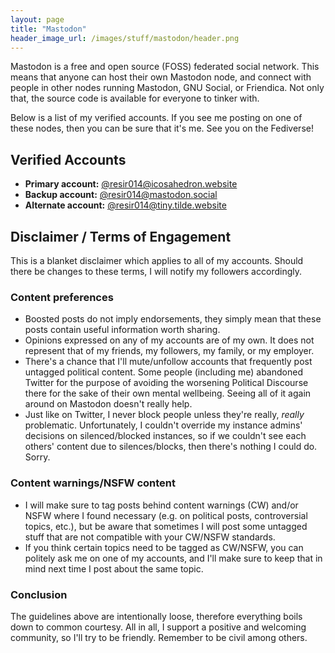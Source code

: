 ```yaml
---
layout: page
title: "Mastodon"
header_image_url: /images/stuff/mastodon/header.png
---
```


Mastodon is a free and open source (FOSS) federated social network. This means that anyone can host their own Mastodon node, and connect with people in other nodes running Mastodon, GNU Social, or Friendica. Not only that, the source code is available for everyone to tinker with.

Below is a list of my verified accounts. If you see me posting on one of these nodes, then you can be sure that it's me. See you on the Fediverse!

## Verified Accounts

* **Primary account:** [@resir014@icosahedron.website](https://icosahedron.website/@resir014)
* **Backup account:** [@resir014@mastodon.social](https://mastodon.social/@resir014)
* **Alternate account:** [@resir014@tiny.tilde.website](https://tiny.tilde.website/@resir014)

## Disclaimer / Terms of Engagement

This is a blanket disclaimer which applies to all of my accounts. Should there be changes to these terms, I will notify my followers accordingly.

### Content preferences

* Boosted posts do not imply endorsements, they simply mean that these posts contain useful information worth sharing.
* Opinions expressed on any of my accounts are of my own. It does not represent that of my friends, my followers, my family, or my employer.
* There's a chance that I'll mute/unfollow accounts that frequently post untagged political content. Some people (including me) abandoned Twitter for the purpose of avoiding the worsening Political Discourse there for the sake of their own mental wellbeing. Seeing all of it again around on Mastodon doesn't really help.
* Just like on Twitter, I never block people unless they're really, *really* problematic. Unfortunately, I couldn't override my instance admins' decisions on silenced/blocked instances, so if we couldn't see each others' content due to silences/blocks, then there's nothing I could do. Sorry.

### Content warnings/NSFW content

* I will make sure to tag posts behind content warnings (CW) and/or NSFW where I found necessary (e.g. on political posts, controversial topics, etc.), but be aware that sometimes I will post some untagged stuff that are not compatible with your CW/NSFW standards.
* If you think certain topics need to be tagged as CW/NSFW, you can politely ask me on one of my accounts, and I'll make sure to keep that in mind next time I post about the same topic.

### Conclusion

The guidelines above are intentionally loose, therefore everything boils down to common courtesy. All in all, I support a positive and welcoming community, so I'll try to be friendly. Remember to be civil among others.
